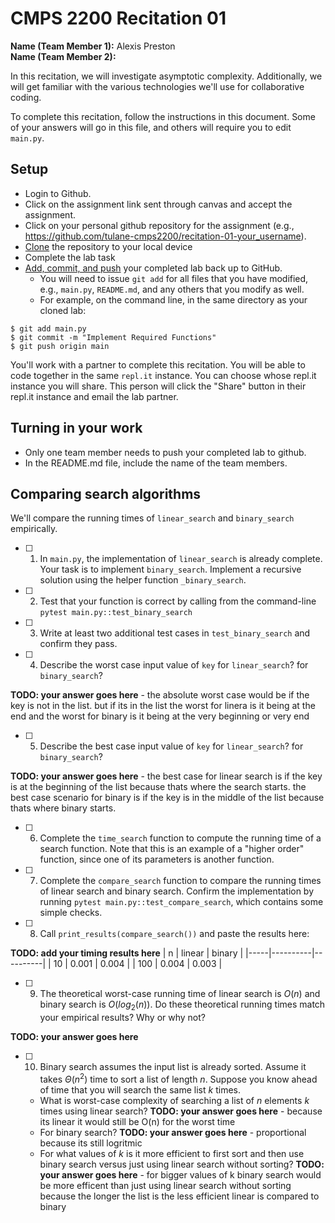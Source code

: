 # CMPS 2200  Recitation 01

**Name (Team Member 1):** Alexis Preston  
**Name (Team Member 2):** 

In this recitation, we will investigate asymptotic complexity. Additionally, we will get familiar with the various technologies we'll use for collaborative coding.

To complete this recitation, follow the instructions in this document. Some of your answers will go in this file, and others will require you to edit `main.py`.


## Setup
- Login to Github.
- Click on the assignment link sent through canvas and accept the assignment.
- Click on your personal github repository for the assignment (e.g., https://github.com/tulane-cmps2200/recitation-01-your_username).
- [Clone](https://docs.github.com/en/github/creating-cloning-and-archiving-repositories/cloning-a-repository-from-github/cloning-a-repository) the repository to your local device
- Complete the lab task 
- [Add, commit, and push](https://docs.github.com/en/github/managing-files-in-a-repository/managing-files-using-the-command-line/adding-a-file-to-a-repository-using-the-command-line) your completed lab back up to GitHub. 
  - You will need to issue `git add` for all files that you have modified, e.g., `main.py`, `README.md`, and any others that you modify as well.
  - For example, on the command line, in the same directory as your cloned lab:
```
$ git add main.py
$ git commit -m "Implement Required Functions"
$ git push origin main
```

You'll work with a partner to complete this recitation. You will be able to code together in the same `repl.it` instance. You can choose whose repl.it instance you will share. This person will click the "Share" button in their repl.it instance and email the lab partner.

## Turning in your work
- Only one team member needs to push your completed lab to github. 
- In the README.md file, include the name of the team members.


## Comparing search algorithms

We'll compare the running times of `linear_search` and `binary_search` empirically.

- [ ] 1. In `main.py`, the implementation of `linear_search` is already complete. Your task is to implement `binary_search`. Implement a recursive solution using the helper function `_binary_search`. 

- [ ] 2. Test that your function is correct by calling from the command-line `pytest main.py::test_binary_search`

- [ ] 3. Write at least two additional test cases in `test_binary_search` and confirm they pass.

- [ ] 4. Describe the worst case input value of `key` for `linear_search`? for `binary_search`? 

**TODO: your answer goes here**
      - the absolute worst case would be if the key is  not in the list. but if its in the list the worst for linera is it being at the end and the worst for binary is it being at the very beginning or very end

- [ ] 5. Describe the best case input value of `key` for `linear_search`? for `binary_search`? 

**TODO: your answer goes here**
      - the best case for linear search is if the key is at the beginning of the list because thats where the search starts. the best case scenario for binary is if the key is in the middle of the list because thats where binary starts.

- [ ] 6. Complete the `time_search` function to compute the running time of a search function. Note that this is an example of a "higher order" function, since one of its parameters is another function.

- [ ] 7. Complete the `compare_search` function to compare the running times of linear search and binary search. Confirm the implementation by running `pytest main.py::test_compare_search`, which contains some simple checks.

- [ ] 8. Call `print_results(compare_search())` and paste the results here:

**TODO: add your timing results here**
|   n |   linear |   binary |
|-----|----------|----------|
|  10 |    0.001 |    0.004 |
| 100 |    0.004 |    0.003 |

- [ ] 9. The theoretical worst-case running time of linear search is $O(n)$ and binary search is $O(log_2(n))$. Do these theoretical running times match your empirical results? Why or why not?

**TODO: your answer goes here**

- [ ] 10. Binary search assumes the input list is already sorted. Assume it takes $\Theta(n^2)$ time to sort a list of length $n$. Suppose you know ahead of time that you will search the same list $k$ times. 
  + What is worst-case complexity of searching a list of $n$ elements $k$ times using linear search? **TODO: your answer goes here**
        - because its linear it would still be O(n) for the worst time
  + For binary search? **TODO: your answer goes here**
        - proportional because its still logritmic 
  + For what values of $k$ is it more efficient to first sort and then use binary search versus just using linear search without sorting? **TODO: your answer goes here**
        - for bigger values of k binary search would be more efficent than just using linear search without sorting because the longer the list is the less efficient linear is compared to binary

